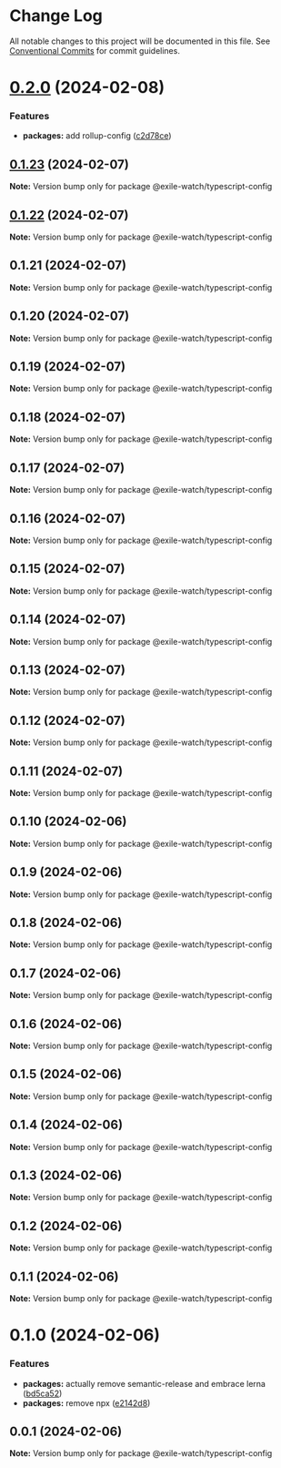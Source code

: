 # Change Log

All notable changes to this project will be documented in this file.
See [Conventional Commits](https://conventionalcommits.org) for commit guidelines.

# [0.2.0](https://github.com/exile-watch/nucleus/compare/@exile-watch/typescript-config@0.1.23...@exile-watch/typescript-config@0.2.0) (2024-02-08)


### Features

* **packages:** add rollup-config ([c2d78ce](https://github.com/exile-watch/nucleus/commit/c2d78ce74710cfa28ed15a2d1800ffa1c8f07a37))





## [0.1.23](https://github.com/exile-watch/nucleus/compare/@exile-watch/typescript-config@0.1.22...@exile-watch/typescript-config@0.1.23) (2024-02-07)

**Note:** Version bump only for package @exile-watch/typescript-config





## [0.1.22](https://github.com/exile-watch/nucleus/compare/@exile-watch/typescript-config@0.1.21...@exile-watch/typescript-config@0.1.22) (2024-02-07)

**Note:** Version bump only for package @exile-watch/typescript-config





## 0.1.21 (2024-02-07)

**Note:** Version bump only for package @exile-watch/typescript-config





## 0.1.20 (2024-02-07)

**Note:** Version bump only for package @exile-watch/typescript-config





## 0.1.19 (2024-02-07)

**Note:** Version bump only for package @exile-watch/typescript-config





## 0.1.18 (2024-02-07)

**Note:** Version bump only for package @exile-watch/typescript-config





## 0.1.17 (2024-02-07)

**Note:** Version bump only for package @exile-watch/typescript-config





## 0.1.16 (2024-02-07)

**Note:** Version bump only for package @exile-watch/typescript-config





## 0.1.15 (2024-02-07)

**Note:** Version bump only for package @exile-watch/typescript-config





## 0.1.14 (2024-02-07)

**Note:** Version bump only for package @exile-watch/typescript-config





## 0.1.13 (2024-02-07)

**Note:** Version bump only for package @exile-watch/typescript-config





## 0.1.12 (2024-02-07)

**Note:** Version bump only for package @exile-watch/typescript-config





## 0.1.11 (2024-02-07)

**Note:** Version bump only for package @exile-watch/typescript-config





## 0.1.10 (2024-02-06)

**Note:** Version bump only for package @exile-watch/typescript-config





## 0.1.9 (2024-02-06)

**Note:** Version bump only for package @exile-watch/typescript-config





## 0.1.8 (2024-02-06)

**Note:** Version bump only for package @exile-watch/typescript-config





## 0.1.7 (2024-02-06)

**Note:** Version bump only for package @exile-watch/typescript-config





## 0.1.6 (2024-02-06)

**Note:** Version bump only for package @exile-watch/typescript-config





## 0.1.5 (2024-02-06)

**Note:** Version bump only for package @exile-watch/typescript-config





## 0.1.4 (2024-02-06)

**Note:** Version bump only for package @exile-watch/typescript-config





## 0.1.3 (2024-02-06)

**Note:** Version bump only for package @exile-watch/typescript-config





## 0.1.2 (2024-02-06)

**Note:** Version bump only for package @exile-watch/typescript-config





## 0.1.1 (2024-02-06)

**Note:** Version bump only for package @exile-watch/typescript-config





# 0.1.0 (2024-02-06)


### Features

* **packages:** actually remove semantic-release and embrace lerna ([bd5ca52](https://github.com/exile-watch/nucleus/commit/bd5ca526433c79fd32eee62ea60adec4332d95e0))
* **packages:** remove npx ([e2142d8](https://github.com/exile-watch/nucleus/commit/e2142d8f5171c7d217915b1965c4dc8eb193601a))






## 0.0.1 (2024-02-06)

**Note:** Version bump only for package @exile-watch/typescript-config
